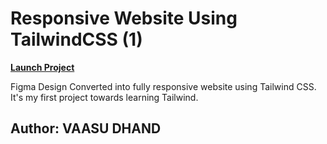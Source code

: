 # Responsive Website Using TailwindCSS (1)

[**Launch Project**](https://vaasu-dhand.github.io/responsive-website-using-tailwind-1/public/)

Figma Design Converted into fully responsive website using Tailwind CSS. It's my first project towards learning Tailwind.

## Author: VAASU DHAND
